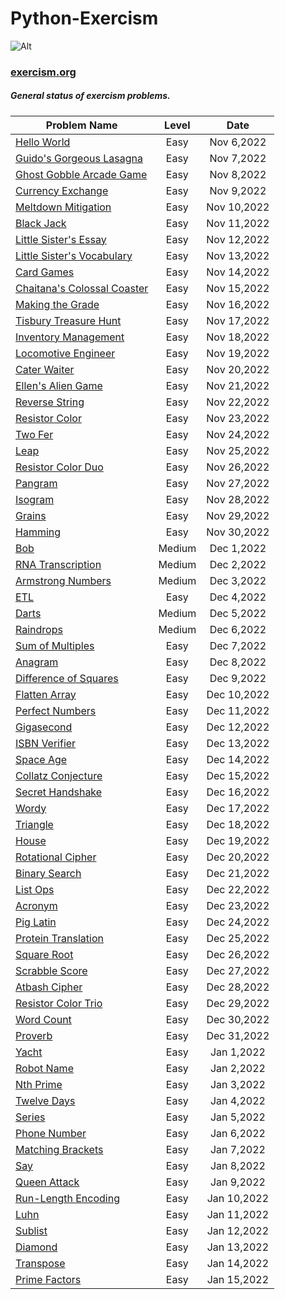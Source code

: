 # Python-Exercism
 ![Alt](https://upload.wikimedia.org/wikipedia/commons/c/c1/Exercism-logo.svg)
### [exercism.org](https://exercism.org/)



##### General status of exercism problems.

| Problem Name                        | Level    |  Date            |
| ----------------------------------- | :------: |  :-----------:   |
[Hello World](./hello-world/)                         | Easy      |Nov 6,2022    |
[Guido's Gorgeous Lasagna](./guidos-gorgeous-lasagna/)                         | Easy      |Nov 7,2022    |
[Ghost Gobble Arcade Game](./ghost-gobble-arcade-game/)                         | Easy      |Nov 8,2022    |
[Currency Exchange](./currency-exchange/)                         | Easy      |Nov 9,2022    |
[Meltdown Mitigation](./meltdown-mitigation/)                         | Easy      |Nov 10,2022    |
[Black Jack](./black-jack/)                         | Easy      |Nov 11,2022    |
[Little Sister's Essay](./little-sisters-essay/)                         | Easy      |Nov 12,2022    |
[Little Sister's Vocabulary](./little-sisters-vocab/)                         | Easy      |Nov 13,2022    |
[Card Games](./card-games/)                         | Easy      |Nov 14,2022    |
[Chaitana's Colossal Coaster](./chaitanas-colossal-coaster/)                         | Easy      |Nov 15,2022    |
[Making the Grade](./making-the-grade/)                         | Easy      |Nov 16,2022    |
[Tisbury Treasure Hunt](./tisbury-treasure-hunt/)                         | Easy      |Nov 17,2022    |
[Inventory Management](./inventory-management/)                         | Easy      |Nov 18,2022    |
[Locomotive Engineer](./locomotive-engineer/)                         | Easy      |Nov 19,2022    |
[Cater Waiter](./cater-waiter/)                         | Easy      |Nov 20,2022    |
[Ellen's Alien Game](./ellens-alien-game/)                         | Easy      |Nov 21,2022    |
[Reverse String](./reverse-string/)                         | Easy      |Nov 22,2022    |
[Resistor Color](./resistor-color/)                         | Easy      |Nov 23,2022    |
[Two Fer](./two-fer/)                         | Easy      |Nov 24,2022    |
[Leap](./leap/)                         | Easy      |Nov 25,2022    |
[Resistor Color Duo](./resistor-color-duo/)                         | Easy      |Nov 26,2022    |
[Pangram](./pangram/)                         | Easy      |Nov 27,2022    |
[Isogram](./isogram/)                         | Easy      |Nov 28,2022    |
[Grains](./grains/)                         | Easy      |Nov 29,2022    |
[Hamming](./hamming/)                         | Easy      |Nov 30,2022    |
[Bob](./bob/)                         | Medium      |Dec 1,2022    |
[RNA Transcription](./rna-transcription/)                         | Medium      |Dec 2,2022    |
[Armstrong Numbers](./armstrong-numbers/)                         | Medium      |Dec 3,2022    |
[ETL](./etl/)                         | Easy      |Dec 4,2022    |
[Darts](./darts/)                         | Medium      |Dec 5,2022    |
[Raindrops](./raindrops/)                         | Medium      |Dec 6,2022    |
[Sum of Multiples](./sum-of-multiples/)                         | Easy      |Dec 7,2022    |
[Anagram](./anagram/)                         | Easy      |Dec 8,2022    |
[Difference of Squares](./difference-of-squares/)                         | Easy      |Dec 9,2022    |
[Flatten Array](./flatten-array/)                         | Easy      |Dec 10,2022    |
[Perfect Numbers](./perfect-numbers/)                         | Easy      |Dec 11,2022    |
[Gigasecond](./gigasecond/)                         | Easy      |Dec 12,2022    |
[ISBN Verifier](./isbn-verifier/)                         | Easy      |Dec 13,2022    |
[Space Age](./space-age/)                         | Easy      |Dec 14,2022    |
[Collatz Conjecture](./collatz-conjecture/)                         | Easy      |Dec 15,2022    |
[Secret Handshake](./secret-handshake/)                         | Easy      |Dec 16,2022    |
[Wordy](./wordy/)                         | Easy      |Dec 17,2022    |
[Triangle](./triangle/)                         | Easy      |Dec 18,2022    |
[House](./house/)                         | Easy      |Dec 19,2022    |
[Rotational Cipher](./rotational-cipher/)                         | Easy      |Dec 20,2022    |
[Binary Search](./binary-search/)                         | Easy      |Dec 21,2022    |
[List Ops](./list-ops/)                         | Easy      |Dec 22,2022    |
[Acronym](./acronym/)                         | Easy      |Dec 23,2022    |
[Pig Latin](./pig-latin/)                         | Easy      |Dec 24,2022    |
[Protein Translation](./protein-translation/)                         | Easy      |Dec 25,2022    |
[Square Root](./square-root/)                         | Easy      |Dec 26,2022    |
[Scrabble Score](./scrabble-score/)                         | Easy      |Dec 27,2022    |
[Atbash Cipher](./atbash-cipher/)                         | Easy      |Dec 28,2022    |
[Resistor Color Trio](./resistor-color-trio/)                         | Easy      |Dec 29,2022    |
[Word Count](./word-count/)                         | Easy      |Dec 30,2022    |
[Proverb](./proverb/)                         | Easy      |Dec 31,2022    |
[Yacht](./yacht/)                         | Easy      |Jan 1,2022    |
[Robot Name](./robot-name/)                         | Easy      |Jan 2,2022    |
[Nth Prime](./nth-prime/)                         | Easy      |Jan 3,2022    |
[Twelve Days](./twelve-days/)                         | Easy      |Jan 4,2022    | 
[Series](./series/)                         | Easy      |Jan 5,2022    |  
[Phone Number](./phone-number/)                         | Easy      |Jan 6,2022    | 
[Matching Brackets](./matching-brackets/)                         | Easy      |Jan 7,2022    | 
[Say](./say/)                         | Easy      |Jan 8,2022    | 
[Queen Attack](./queen-attack/)                         | Easy      |Jan 9,2022    | 
[Run-Length Encoding](./run-length-encoding/)                         | Easy      |Jan 10,2022    | 
[Luhn](./luhn/)                         | Easy      |Jan 11,2022    | 
[Sublist](./sublist/)                         | Easy      |Jan 12,2022    | 
[Diamond](./diamond/)                         | Easy      |Jan 13,2022    | 
[Transpose](./transpose/)                         | Easy      |Jan 14,2022    | 
[Prime Factors](./prime-factors/)                         | Easy      |Jan 15,2022    | 
